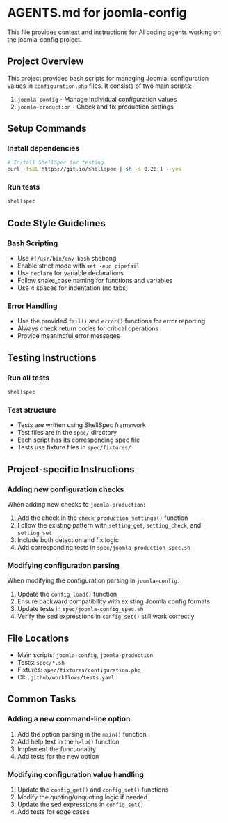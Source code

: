# AGENTS.md for joomla-config

This file provides context and instructions for AI coding agents working on the joomla-config project.

## Project Overview

This project provides bash scripts for managing Joomla! configuration values in `configuration.php` files. It consists of two main scripts:

1. `joomla-config` - Manage individual configuration values
2. `joomla-production` - Check and fix production settings

## Setup Commands

### Install dependencies
```bash
# Install ShellSpec for testing
curl -fsSL https://git.io/shellspec | sh -s 0.28.1 --yes
```

### Run tests
```bash
shellspec
```

## Code Style Guidelines

### Bash Scripting
- Use `#!/usr/bin/env bash` shebang
- Enable strict mode with `set -euo pipefail`
- Use `declare` for variable declarations
- Follow snake_case naming for functions and variables
- Use 4 spaces for indentation (no tabs)

### Error Handling
- Use the provided `fail()` and `error()` functions for error reporting
- Always check return codes for critical operations
- Provide meaningful error messages

## Testing Instructions

### Run all tests
```bash
shellspec
```

### Test structure
- Tests are written using ShellSpec framework
- Test files are in the `spec/` directory
- Each script has its corresponding spec file
- Tests use fixture files in `spec/fixtures/`

## Project-specific Instructions

### Adding new configuration checks
When adding new checks to `joomla-production`:
1. Add the check in the `check_production_settings()` function
2. Follow the existing pattern with `setting_get`, `setting_check`, and `setting_set`
3. Include both detection and fix logic
4. Add corresponding tests in `spec/joomla-production_spec.sh`

### Modifying configuration parsing
When modifying the configuration parsing in `joomla-config`:
1. Update the `config_load()` function
2. Ensure backward compatibility with existing Joomla config formats
3. Update tests in `spec/joomla-config_spec.sh`
4. Verify the sed expressions in `config_set()` still work correctly

## File Locations
- Main scripts: `joomla-config`, `joomla-production`
- Tests: `spec/*.sh`
- Fixtures: `spec/fixtures/configuration.php`
- CI: `.github/workflows/tests.yaml`

## Common Tasks

### Adding a new command-line option
1. Add the option parsing in the `main()` function
2. Add help text in the `help()` function
3. Implement the functionality
4. Add tests for the new option

### Modifying configuration value handling
1. Update the `config_get()` and `config_set()` functions
2. Modify the quoting/unquoting logic if needed
3. Update the sed expressions in `config_set()`
4. Add tests for edge cases